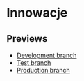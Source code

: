 # Innowacje

## Previews

- [Development branch](https://apsi-innowacje-dev.vercel.app/)
- [Test branch](https://apsi-innowacje-test.vercel.app/)
- [Production branch](https://apsi-innowacje.vercel.app/)
